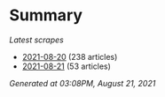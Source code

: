 # Summary
*Latest scrapes*
* [2021-08-20](https://github.com/nuuuwan/news_lk/blob/data/news_lk.2021-08-20.json) (238 articles)
* [2021-08-21](https://github.com/nuuuwan/news_lk/blob/data/news_lk.2021-08-21.json) (53 articles)

*Generated at 03:08PM, August 21, 2021*